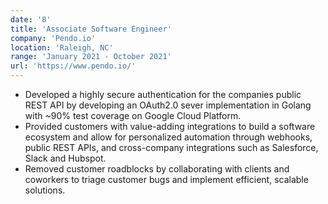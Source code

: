 ```yaml
---
date: '8'
title: 'Associate Software Engineer'
company: 'Pendo.io'
location: 'Raleigh, NC'
range: 'January 2021 - October 2021'
url: 'https://www.pendo.io/'
---
```


- Developed a highly secure authentication for the companies public REST API by developing an OAuth2.0 sever implementation in Golang with ~90% test coverage on Google Cloud Platform.
- Provided customers with value-adding integrations to build a software ecosystem and allow for personalized automation through webhooks, public REST APIs, and cross-company integrations such as Salesforce, Slack and Hubspot.
- Removed customer roadblocks by collaborating with clients and coworkers to triage customer bugs and implement efficient, scalable solutions.
